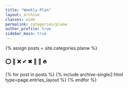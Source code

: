 ```yaml
---
title: "Weekly-Plan"
layout: archive
classes: wide
permalink: categories/planw
author_profile: true
sidebar_main: true
---
```



{% assign posts = site.categories.planw %}
<h3>⭕ 🔺 ❌ ✔ ✖ 🏃 💪 🔥</h3>
{% for post in posts %} {% include archive-single2.html type=page.entries_layout %} 
{% endfor %}
